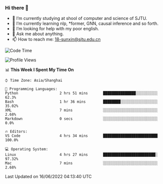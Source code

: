 ### Hi there 👋

<!--
**sunxin000/sunxin000** is a ✨ _special_ ✨ repository because its `README.md` (this file) appears on your GitHub profile.

Here are some ideas to get you started:

- 🔭 I’m currently working on ...
- 🌱 I’m currently learning ...
- 👯 I’m looking to collaborate on ...
- 🤔 I’m looking for help with ...
- 💬 Ask me about ...
- 📫 How to reach me: ...
- 😄 Pronouns: ...
- ⚡ Fun fact: ...
-->
- 🏫 I’m currently studying at shool of computer and science of SJTU.
- 🌱 I’m currently learning nlp, \*former, GNN, causal inference and so forth.
- 🤔 I’m looking for help with my poor english.
- 💬 Ask me about anything.
- 📫 How to reach me: 18-sunxin@sjtu.edu.cn
<!--START_SECTION:waka-->
![Code Time](http://img.shields.io/badge/Code%20Time-204%20hrs%2056%20mins-blue)

![Profile Views](http://img.shields.io/badge/Profile%20Views-0-blue)

📊 **This Week I Spent My Time On** 

```text
⌚︎ Time Zone: Asia/Shanghai

💬 Programming Languages: 
Python                   2 hrs 51 mins       ███████████████░░░░░░░░░░   62.3% 
Bash                     1 hr 36 mins        ████████░░░░░░░░░░░░░░░░░   35.02% 
XML                      7 mins              ░░░░░░░░░░░░░░░░░░░░░░░░░   2.68% 
Markdown                 0 secs              ░░░░░░░░░░░░░░░░░░░░░░░░░   0.0%

🔥 Editors: 
VS Code                  4 hrs 34 mins       █████████████████████████   100.0%

💻 Operating System: 
Linux                    4 hrs 27 mins       ████████████████████████░   97.32% 
Mac                      7 mins              ░░░░░░░░░░░░░░░░░░░░░░░░░   2.68%

```


 Last Updated on 16/06/2022 04:13:40 UTC
<!--END_SECTION:waka-->

